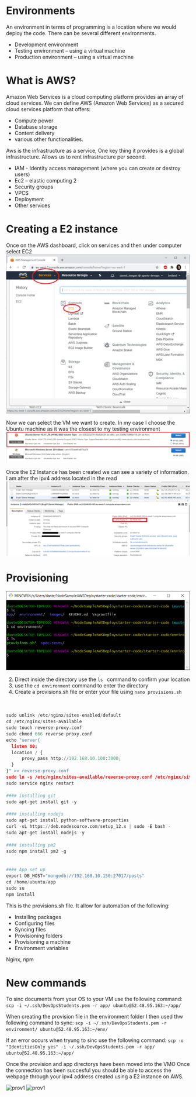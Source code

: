# Environments
An environment in terms of programming is a location where we would deploy the code. There can be several different environments.
- Development environment
- Testing environment – using a virtual machine
- Production environment – using a virtual machine


# What is AWS?

Amazon Web Services is a cloud computing platform provides an array of cloud services. We can define AWS (Amazon Web Services) as a secured cloud services platform that offers:
 - Compute power
 - Database storage
 - Content delivery
 - various other functionalities.

Aws is the infrastructure as a service, One key thing it provides is a global infrastructure.
Allows us to rent infrastructure per second.

- IAM - Identity access management (where you can create or destroy users)
- Ec2 – elastic computing 2
- Security groups
- VPCS
- Deployment
- Other services

# Creating a E2 instance

Once on the AWS dashboard, click on services and then under computer select EC2
![E21](images/E21.png)

Now we can select the VM we want to create. In my case I choose the Ubuntu machine as it was the closest to my testing environment
![E22](images/E22.png)

Once the E2 Instance has been created we can see a variety of information. I am after the ipv4 address located in the read
![EC3](images/EC3.png)



# Provisioning

![prov1](images/prov1.png)

2) Direct inside the directory use the ```ls ``` command to confirm your location
3) use the ```cd environment``` command to enter the directory
4) Create a provisions.sh file or enter your file using ```nano provisions.sh```


```python


sudo unlink /etc/nginx/sites-enabled/default
cd /etc/nginx/sites-available
sudo touch reverse-proxy.conf
sudo chmod 666 reverse-proxy.conf
echo "server{
  listen 80;
  location / {
      proxy_pass http://192.168.10.100:3000;
  }
}" >> reverse-proxy.conf
sudo ln -s /etc/nginx/sites-available/reverse-proxy.conf /etc/nginx/sites-enabled/reverse-proxy.conf
sudo service nginx restart

#### installing git
sudo apt-get install git -y

#### installing nodejs
sudo apt-get install python-software-properties
curl -sL https://deb.nodesource.com/setup_12.x | sudo -E bash -
sudo apt-get install nodejs -y

#### installing pm2
sudo npm install pm2 -g


#### App set up
export DB_HOST="mongodb://192.168.10.150:27017/posts"
cd /home/ubuntu/app
sudo su
npm install

```
This is the provisions.sh file. It allow for automation of the following:
- Installing packages
- Configuring files
- Syncing files
- Provisioning folders
- Provisioning a machine
- Environment variables

Nginx, npm



# New commands

To sinc documents from your OS to your VM use the following command:
``` scp -i ~/.ssh/DevOpsStudents.pem -r app/ ubuntu@52.48.95.163:~/app/ ```

When creating the provision file in the environment folder I then used thw following command to sync:
``` scp -i ~/.ssh/DevOpsStudents.pem -r environment/ ubuntu@52.48.95.163:~/env/ ```

If an error occurs when tryung to sinc use the following command:
``` scp -o "IdentitiesOnly yes" -i ~/.ssh/DevOpsStudents.pem -r app/ ubuntu@52.48.95.163:~/app/ ```

Once the provision and app directorys have been moved into the VMO
Once the connection has been succesful you should be able to access the webpage through your ipv4 address created using a E2 instance on AWS.

![prov1](images/proof1.png)
![prov1](images/proof2.png)





